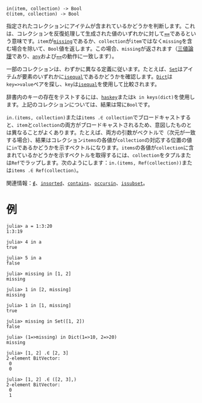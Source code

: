 ```
in(item, collection) -> Bool
∈(item, collection) -> Bool
```

指定されたコレクションにアイテムが含まれているかどうかを判断します。これは、コレクションを反復処理して生成された値のいずれかに対して[`==`](@ref)であるという意味です。`item`が[`missing`](@ref)であるか、`collection`が`item`ではなく`missing`を含む場合を除いて、`Bool`値を返します。この場合、`missing`が返されます（[三値論理](https://en.wikipedia.org/wiki/Three-valued_logic)であり、[`any`](@ref)および[`==`](@ref)の動作に一致します）。

一部のコレクションは、わずかに異なる定義に従います。たとえば、[`Set`](@ref)はアイテムが要素のいずれかに[`isequal`](@ref)であるかどうかを確認します。[`Dict`](@ref)は`key=>value`ペアを探し、`key`は[`isequal`](@ref)を使用して比較されます。

辞書内のキーの存在をテストするには、[`haskey`](@ref)または`k in keys(dict)`を使用します。上記のコレクションについては、結果は常に`Bool`です。

`in.(items, collection)`または`items .∈ collection`でブロードキャストすると、`item`と`collection`の両方がブロードキャストされるため、意図したものとは異なることがよくあります。たとえば、両方の引数がベクトルで（次元が一致する場合）、結果はコレクション`items`の各値が`collection`の対応する位置の値に`in`であるかどうかを示すベクトルになります。`items`の各値が`collection`に含まれているかどうかを示すベクトルを取得するには、`collection`をタプルまたは`Ref`でラップします。次のようにします：`in.(items, Ref(collection))`または`items .∈ Ref(collection)`。

関連情報：[`∉`](@ref)、[`insorted`](@ref)、[`contains`](@ref)、[`occursin`](@ref)、[`issubset`](@ref)。

# 例

```jldoctest
julia> a = 1:3:20
1:3:19

julia> 4 in a
true

julia> 5 in a
false

julia> missing in [1, 2]
missing

julia> 1 in [2, missing]
missing

julia> 1 in [1, missing]
true

julia> missing in Set([1, 2])
false

julia> (1=>missing) in Dict(1=>10, 2=>20)
missing

julia> [1, 2] .∈ [2, 3]
2-element BitVector:
 0
 0

julia> [1, 2] .∈ ([2, 3],)
2-element BitVector:
 0
 1
```
